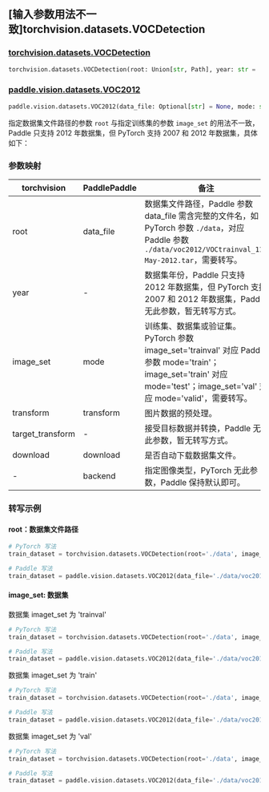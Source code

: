 ## [输入参数用法不一致]torchvision.datasets.VOCDetection

### [torchvision.datasets.VOCDetection](https://pytorch.org/vision/main/generated/torchvision.datasets.VOCDetection.html)

```python
torchvision.datasets.VOCDetection(root: Union[str, Path], year: str = '2012', image_set: str = 'train', download: bool = False, transform: Optional[Callable] = None, target_transform: Optional[Callable] = None)
```

### [paddle.vision.datasets.VOC2012](https://www.paddlepaddle.org.cn/documentation/docs/zh/api/paddle/vision/datasets/VOC2012_cn.html)

```python
paddle.vision.datasets.VOC2012(data_file: Optional[str] = None, mode: str = 'train', transform: Optional[Callable] = None, download: bool = True, backend: Optional[str] = None)
```

指定数据集文件路径的参数 `root` 与指定训练集的参数 `image_set` 的用法不一致，Paddle 只支持 2012 年数据集，但 PyTorch 支持 2007 和 2012 年数据集，具体如下：

### 参数映射

| torchvision        | PaddlePaddle           | 备注                                                       |
| ---------------------- | --------------------- | ---------------------------------------------------------- |
| root                   | data_file             | 数据集文件路径，Paddle 参数 data_file 需含完整的文件名，如 PyTorch 参数 `./data`，对应 Paddle 参数 `./data/voc2012/VOCtrainval_11-May-2012.tar`，需要转写。         |
| year                   | -                     | 数据集年份，Paddle 只支持 2012 年数据集，但 PyTorch 支持 2007 和 2012 年数据集，Paddle 无此参数，暂无转写方式。  |
| image_set              | mode                  | 训练集、数据集或验证集。PyTorch 参数 image_set='trainval' 对应 Paddle 参数 mode='train'；image_set='train' 对应 mode='test'；image_set='val' 对应 mode='valid'，需要转写。 |
| transform              | transform             | 图片数据的预处理。           |
| target_transform       | -                     | 接受目标数据并转换，Paddle 无此参数，暂无转写方式。    |
| download               | download              | 是否自动下载数据集文件。 |
| -                      | backend               | 指定图像类型，PyTorch 无此参数，Paddle 保持默认即可。 |

### 转写示例
#### root：数据集文件路径
```python
# PyTorch 写法
train_dataset = torchvision.datasets.VOCDetection(root='./data', image_set='trainval')

# Paddle 写法
train_dataset = paddle.vision.datasets.VOC2012(data_file='./data/voc2012/VOCtrainval_11-May-2012.tar', mode='train')
```

#### image_set: 数据集
数据集 imaget_set 为 'trainval'
```python
# PyTorch 写法
train_dataset = torchvision.datasets.VOCDetection(root='./data', image_set='trainval')

# Paddle 写法
train_dataset = paddle.vision.datasets.VOC2012(data_file='./data/voc2012/VOCtrainval_11-May-2012.tar', mode='train')
```

数据集 imaget_set 为 'train'
```python
# PyTorch 写法
train_dataset = torchvision.datasets.VOCDetection(root='./data', image_set='train')

# Paddle 写法
train_dataset = paddle.vision.datasets.VOC2012(data_file='./data/voc2012/VOCtrainval_11-May-2012.tar', mode='test')
```

数据集 imaget_set 为 'val'
```python
# PyTorch 写法
train_dataset = torchvision.datasets.VOCDetection(root='./data', image_set='val')

# Paddle 写法
train_dataset = paddle.vision.datasets.VOC2012(data_file='./data/voc2012/VOCtrainval_11-May-2012.tar', mode='valid')
```

